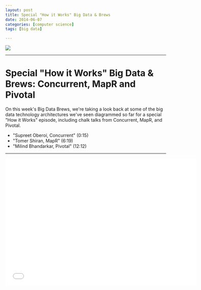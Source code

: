 ```yaml
---
layout: post
title: Special "How it Works" Big Data & Brews
date: 2014-06-07
categories: [computer science]
tags: [big data]

---
```


[![](http://sungsoo.github.com/images/hate-big-data.png)](http://sungsoo.github.com/images/hate-big-data.png)

---

# Special "How it Works" Big Data & Brews: Concurrent, MapR and Pivotal 

On this week's Big Data Brews, we're taking a look back at some of the big data technology architectures we've seen diagrammed so far for a special "How it Works" episode, including chalk talks from Concurrent, MapR, and Pivotal.

* "Supreet Oberoi, Concurrent" (0:15)
* "Tomer Shiran, MapR" (6:19)
* "Milind Bhandarkar, Pivotal" (12:12)

---

<iframe width="600" height="400" src="//www.youtube.com/embed/MK1Dj--8isE" frameborder="0" allowfullscreen></iframe>